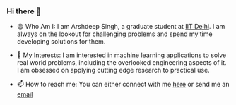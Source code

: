 ### Hi there 👋

<!--
**4rshdeep/4rshdeep** is a ✨ _special_ ✨ repository because its `README.md` (this file) appears on your GitHub profile.

Here are some ideas to get you started:

- 🔭 I’m currently working on ...
- 🌱 I’m currently learning ...
- 👯 I’m looking to collaborate on ...
- 🤔 I’m looking for help with ...
- 💬 Ask me about ...
- 📫 How to reach me: ...
- 😄 Pronouns: ...
- ⚡ Fun fact: ...
-->

- 😄 Who Am I: I am Arshdeep Singh, a graduate student at [IIT Delhi](https://en.wikipedia.org/wiki/Indian_Institute_of_Technology_Delhi). 
               I am always on the lookout for challenging problems and spend my time developing solutions for them. 

- 🌱 My Interests: I am interested in machine learning applications to solve real world problems, including the overlooked engineering aspects of it. 
                  I am obsessed on applying cutting edge research to practical use.  

- 📫 How to reach me: You can either connect with me [here](https://www.linkedin.com/in/4rshdeep/) or send me an [email](mailto:arshdeep.50625@gmail.com)
